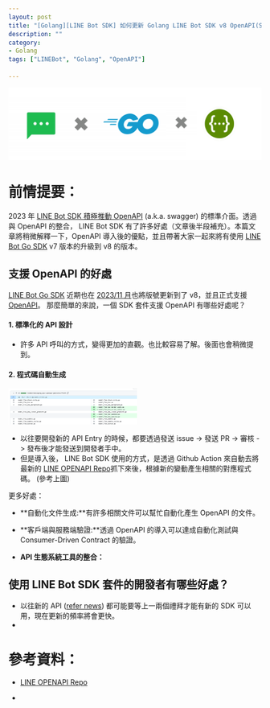 ```yaml
---
layout: post
title: "[Golang][LINE Bot SDK] 如何更新 Golang LINE Bot SDK v8 OpenAPI(Swagger)"
description: ""
category: 
- Golang
tags: ["LINEBot", "Golang", "OpenAPI"]

---
```


![image-20240105183407936](../images/2022/image-20240105183407936.png)

# 前情提要：

2023 年 [LINE Bot SDK 積極推動 OpenAPI](https://github.com/line/line-openapi) (a.k.a. swagger) 的標準介面。透過與 OpenAPI 的整合， LINE Bot SDK 有了許多好處（文章後半段補充）。本篇文章將稍微解釋一下，OpenAPI 導入後的優點，並且帶著大家一起來將有使用 [LINE Bot Go SDK](https://github.com/line/line-bot-sdk-go) v7 版本的升級到 v8 的版本。



## 支援 OpenAPI 的好處

 [LINE Bot Go SDK](https://github.com/line/line-bot-sdk-go) 近期也在 [2023/11 月](https://github.com/line/line-bot-sdk-go/releases/tag/v8.0.0)也將版號更新到了 v8，並且正式支援 [OpenAPI](https://github.com/line/line-openapi/)。 那麼簡單的來說，一個 SDK 套件支援 OpenAPI 有哪些好處呢？ 

#### 1. 標準化的 API 設計

- 許多 API 呼叫的方式，變得更加的直觀。也比較容易了解。後面也會稍微提到。



#### 2. 程式碼自動生成

<img src="../images/2022/image-20240105200853423.png" alt="image-20240105200853423" style="zoom:25%;" />

- 以往要開發新的 API Entry 的時候，都要透過發送 issue -> 發送 PR -> 審核 -> 發布後才能發送到開發者手中。
- 但是導入後， LINE Bot SDK 使用的方式，是透過 Github Action 來自動去將最新的 [LINE OPENAPI Repo](https://github.com/line/line-openapi)抓下來後，根據新的變動產生相關的對應程式碼。 (參考上圖)

更多好處：

- **自動化文件生成:**有許多相關文件可以幫忙自動化產生 OpenAPI 的文件。

- **客戶端與服務端驗證:**透過 OpenAPI 的導入可以達成自動化測試與 Consumer-Driven Contract 的驗證。
- **API 生態系統工具的整合：**


## 使用 LINE Bot SDK 套件的開發者有哪些好處？

- 以往新的 API ([refer news](https://developers.line.biz/en/news/2023/05/29/use-audiences-created-with-messaging-api-for-step-messages/)) 都可能要等上一兩個禮拜才能有新的 SDK 可以用，現在更新的頻率將會更快。
- 

 

# 參考資料：

- [LINE OPENAPI Repo](https://github.com/line/line-openapi)

- 
